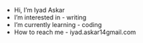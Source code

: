 -  Hi, I’m Iyad Askar
-  I’m interested in - writing
-  I’m currently learning - coding
-  How to reach me - iyad.askar14gmail.com
